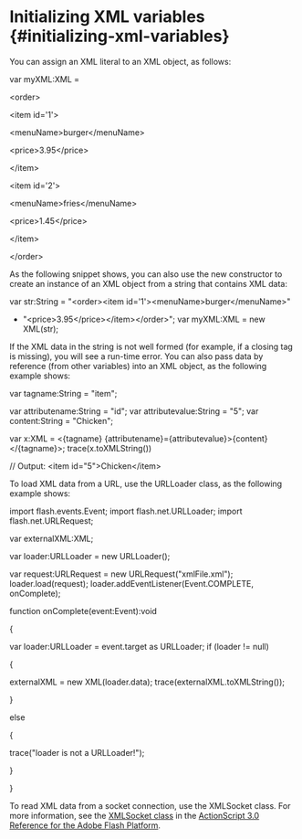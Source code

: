 # Initializing XML variables {#initializing-xml-variables}

You can assign an XML literal to an XML object, as follows:

var myXML:XML =

&lt;order&gt;

&lt;item id=&#039;1&#039;&gt;

&lt;menuName&gt;burger&lt;/menuName&gt;

&lt;price&gt;3.95&lt;/price&gt;

&lt;/item&gt;

&lt;item id=&#039;2&#039;&gt;

&lt;menuName&gt;fries&lt;/menuName&gt;

&lt;price&gt;1.45&lt;/price&gt;

&lt;/item&gt;

&lt;/order&gt;

As the following snippet shows, you can also use the new constructor to create an instance of an XML object from a string that contains XML data:

var str:String = &quot;&lt;order&gt;&lt;item id=&#039;1&#039;&gt;&lt;menuName&gt;burger&lt;/menuName&gt;&quot;

+ &quot;&lt;price&gt;3.95&lt;/price&gt;&lt;/item&gt;&lt;/order&gt;&quot;; var myXML:XML = new XML(str);

If the XML data in the string is not well formed (for example, if a closing tag is missing), you will see a run-time error. You can also pass data by reference (from other variables) into an XML object, as the following example shows:

var tagname:String = &quot;item&quot;;

var attributename:String = &quot;id&quot;; var attributevalue:String = &quot;5&quot;; var content:String = &quot;Chicken&quot;;

var x:XML = &lt;{tagname} {attributename}={attributevalue}&gt;{content}&lt;/{tagname}&gt;; trace(x.toXMLString())

// Output: &lt;item id=&quot;5&quot;&gt;Chicken&lt;/item&gt;

To load XML data from a URL, use the URLLoader class, as the following example shows:

import flash.events.Event; import flash.net.URLLoader; import flash.net.URLRequest;

var externalXML:XML;

var loader:URLLoader = new URLLoader();

var request:URLRequest = new URLRequest(&quot;xmlFile.xml&quot;); loader.load(request); loader.addEventListener(Event.COMPLETE, onComplete);

function onComplete(event:Event):void

{

var loader:URLLoader = event.target as URLLoader; if (loader != null)

{

externalXML = new XML(loader.data); trace(externalXML.toXMLString());

}

else

{

trace(&quot;loader is not a URLLoader!&quot;);

}

}

To read XML data from a socket connection, use the XMLSocket class. For more information, see the [XMLSocket class](http://help.adobe.com/en_US/FlashPlatform/reference/actionscript/3/flash/net/XMLSocket.html) in the [ActionScript 3.0 Reference for the Adobe Flash Platform](http://help.adobe.com/en_US/FlashPlatform/reference/actionscript/3/index.html).